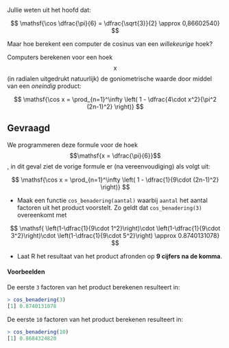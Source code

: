 Jullie weten uit het hoofd dat:

$$
\mathsf{\cos \dfrac{\pi}{6} = \dfrac{\sqrt{3}}{2} \approx 0,86602540}
$$

Maar hoe berekent een computer de cosinus van een *willekeurige* hoek?

Computers berekenen voor een hoek $$\mathsf{x}$$ (in radialen uitgedrukt natuurlijk) de goniometrische waarde door middel van een *oneindig* product:

$$
\mathsf{\cos x =  \prod_{n=1}^\infty \left( 1 - \dfrac{4\cdot x^2}{\pi^2 (2n-1)^2} \right)}
$$

## Gevraagd

We programmeren deze formule voor de hoek $$\mathsf{x = \dfrac{\pi}{6}}$$, in dit geval ziet de vorige formule er (na vereenvoudiging) als volgt uit:

$$
\mathsf{\cos x =  \prod_{n=1}^\infty \left( 1 - \dfrac{1}{9\cdot (2n-1)^2} \right)}
$$

- Maak een functie `cos_benadering(aantal)` waarbij `aantal` het aantal factoren uit het product voorstelt. Zo geldt dat `cos_benadering(3)` overeenkomt met 

$$
\mathsf{ \left(1-\dfrac{1}{9\cdot 1^2}\right)\cdot \left(1-\dfrac{1}{9\cdot 3^2}\right)\cdot \left(1-\dfrac{1}{9\cdot 5^2}\right)   \approx 0.8740131078}
$$

- Laat R het resultaat van het product afronden op **9 cijfers na de komma**.

#### Voorbeelden

De eerste `3` factoren van het product berekenen resulteert in:

```R
> cos_benadering(3)
[1] 0.8740131078
```

De eerste `10` factoren van het product berekenen resulteert in:

```R
> cos_benadering(10)
[1] 0.8684324820
```

